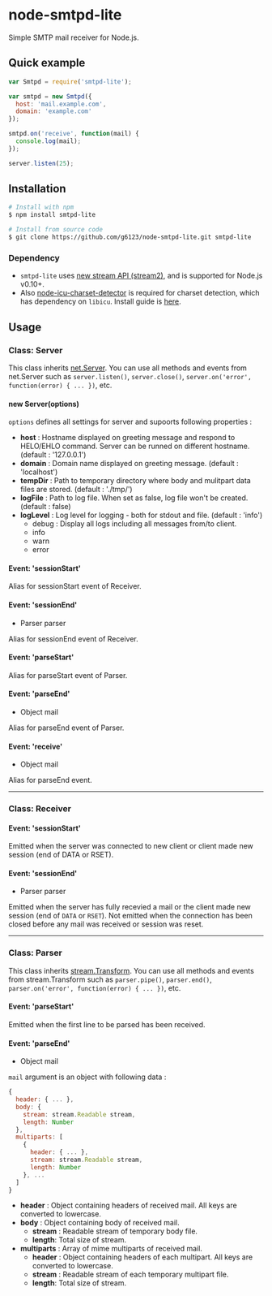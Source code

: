 # node-smtpd-lite
Simple SMTP mail receiver for Node.js.

## Quick example
```js
var Smtpd = require('smtpd-lite');

var smtpd = new Smtpd({
  host: 'mail.example.com',
  domain: 'example.com'
});

smtpd.on('receive', function(mail) {
  console.log(mail);
});

server.listen(25);
```

## Installation

```bash
# Install with npm
$ npm install smtpd-lite

# Install from source code
$ git clone https://github.com/g6123/node-smtpd-lite.git smtpd-lite
```

### Dependency
 - `smtpd-lite` uses [new stream API (stream2)](http://blog.nodejs.org/2012/12/20/streams2/), and is supported for Node.js v0.10+.
 - Also [node-icu-charset-detector](/mooz/node-icu-charset-detector) is required for charset detection, which has dependency on `libicu`. Install guide is [here](/mooz/node-icu-charset-detector#installing-icu).

## Usage

### Class: Server
This class inherits [net.Server](https://nodejs.org/api/net.html#net_class_net_server). You can use all methods and events from net.Server such as `server.listen()`, `server.close()`, `server.on('error', function(error) { ... })`, etc.

#### new Server(options)
`options` defines all settings for server and supoorts following properties :
  - **host** : Hostname displayed on greeting message and respond to HELO/EHLO command. Server can be runned on different hostname. (default : '127.0.0.1')
  - **domain** : Domain name displayed on greeting message. (default : 'localhost')
  - **tempDir** : Path to temporary directory where body and mulitpart data files are stored. (default : './tmp/')
  - **logFile** : Path to log file. When set as false, log file won't be created. (default : false)
  - **logLevel** : Log level for logging - both for stdout and file. (default : 'info')
    - debug : Display all logs including all messages from/to client.
    - info
    - warn
    - error

#### Event: 'sessionStart'
Alias for sessionStart event of Receiver.

#### Event: 'sessionEnd'
- Parser parser

Alias for sessionEnd event of Receiver.

#### Event: 'parseStart'
Alias for parseStart event of Parser.

#### Event: 'parseEnd'
- Object mail

Alias for parseEnd event of Parser.

#### Event: 'receive'
- Object mail

Alias for parseEnd event.

---

### Class: Receiver

#### Event: 'sessionStart'
Emitted when the server was connected to new client or client made new session (end of DATA or RSET).

#### Event: 'sessionEnd'
- Parser parser

Emitted when the server has fully recevied a mail or the client made new session (end of `DATA` or `RSET`). Not emitted when the connection has been closed before any mail was received or session was reset.

---

### Class: Parser
This class inherits [stream.Transform](https://nodejs.org/api/stream.html#stream_class_stream_transform). You can use all methods and events from stream.Transform such as `parser.pipe()`, `parser.end()`, `parser.on('error', function(error) { ... })`, etc.

#### Event: 'parseStart'
Emitted when the first line to be parsed has been received.

#### Event: 'parseEnd'
- Object mail

`mail` argument is an object with following data :
```js
{
  header: { ... },
  body: {
    stream: stream.Readable stream,
    length: Number
  },
  multiparts: [
    {
      header: { ... },
      stream: stream.Readable stream,
      length: Number
    }, ...
  ]
}
```
- **header** : Object containing headers of received mail. All keys are converted to lowercase.
- **body** : Object containing body of received mail.
  - **stream** : Readable stream of temporary body file.
  - **length**: Total size of stream.
- **multiparts** : Array of mime multiparts of received mail.
  - **header** : Object containing headers of each multipart. All keys are converted to lowercase.
  - **stream** : Readable stream of each temporary multipart file.
  - **length**: Total size of stream.
